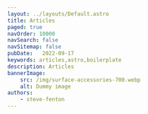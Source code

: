 ```yaml
---
layout: ../layouts/Default.astro
title: Articles
paged: true
navOrder: 10000
navSearch: false
navSitemap: false
pubDate:   2022-09-17
keywords: articles,astro,boilerplate
description: Articles
bannerImage:
    src: /img/surface-accessories-700.webp
    alt: Dummy image
authors:
    - steve-fenton
---
```

